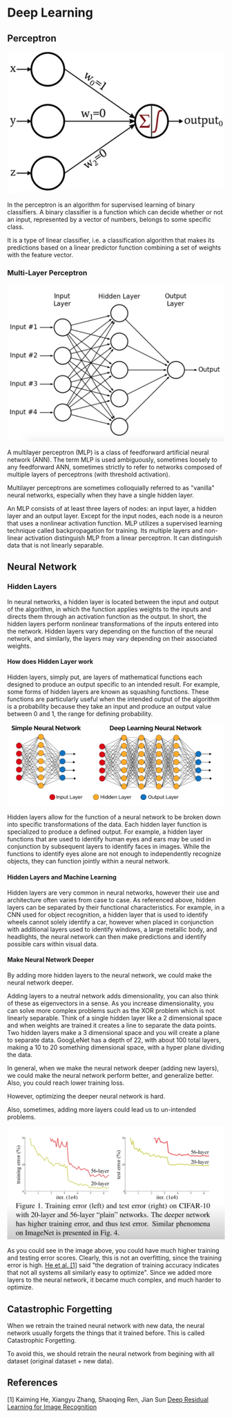 # Deep Learning

## Perceptron

![Perceptron](./imgs/perceptron.png)

In the perceptron is an algorithm for supervised learning of binary classifiers. A binary classifier is a function which can decide whether or not an input, represented by a vector of numbers, belongs to some specific class.

It is a type of linear classifier, i.e. a classification algorithm that makes its predictions based on a linear predictor function combining a set of weights with the feature vector.

### Multi-Layer Perceptron

![Multi-Layer Perceptron](./imgs/multi_layer_perceptron.png)

A multilayer perceptron (MLP) is a class of feedforward artificial neural network (ANN). The term MLP is used ambiguously, sometimes loosely to any feedforward ANN, sometimes strictly to refer to networks composed of multiple layers of perceptrons (with threshold activation).

Multilayer perceptrons are sometimes colloquially referred to as "vanilla" neural networks, especially when they have a single hidden layer.

An MLP consists of at least three layers of nodes: an input layer, a hidden layer and an output layer. Except for the input nodes, each node is a neuron that uses a nonlinear activation function. MLP utilizes a supervised learning technique called backpropagation for training. Its multiple layers and non-linear activation distinguish MLP from a linear perceptron. It can distinguish data that is not linearly separable.

## Neural Network

### Hidden Layers

In neural networks, a hidden layer is located between the input and output of the algorithm, in which the function applies weights to the inputs and directs them through an activation function as the output. In short, the hidden layers perform nonlinear transformations of the inputs entered into the network. Hidden layers vary depending on the function of the neural network, and similarly, the layers may vary depending on their associated weights.

#### How does Hidden Layer work

Hidden layers, simply put, are layers of mathematical functions each designed to produce an output specific to an intended result. For example, some forms of hidden layers are known as squashing functions. These functions are particularly useful when the intended output of the algorithm is a probability because they take an input and produce an output value between 0 and 1, the range for defining probability.

![Visualise Layers in NN](./imgs/visualize_layers_in_nn.png)

Hidden layers allow for the function of a neural network to be broken down into specific transformations of the data. Each hidden layer function is specialized to produce a defined output. For example, a hidden layer functions that are used to identify human eyes and ears may be used in conjunction by subsequent layers to identify faces in images. While the functions to identify eyes alone are not enough to independently recognize objects, they can function jointly within a neural network.

#### Hidden Layers and Machine Learning

Hidden layers are very common in neural networks, however their use and architecture often varies from case to case. As referenced above, hidden layers can be separated by their functional characteristics. For example, in a CNN used for object recognition, a hidden layer that is used to identify wheels cannot solely identify a car, however when placed in conjunction with additional layers used to identify windows, a large metallic body, and headlights, the neural network can then make predictions and identify possible cars within visual data.

#### Make Neural Network Deeper

By adding more hidden layers to the neural network, we could make the neural network deeper.

Adding layers to a neutral network adds dimensionality, you can also think of these as eigenvectors in a sense. As you increase dimensionality, you can solve more complex problems such as the XOR problem which is not linearly separable. Think of a single hidden layer like a 2 dimensional space and when weights are trained it creates a line to separate the data points. Two hidden layers make a 3 dimensional space and you will create a plane to separate data. GoogLeNet has a depth of 22, with about 100 total layers, making a 10 to 20 something dimensional space, with a hyper plane dividing the data.

In general, when we make the neural network deeper (adding new layers), we could make the neural network perform better, and generalize better. Also, you could reach lower training loss.

However, optimizing the deeper neural network is hard.

Also, sometimes, adding more layers could lead us to un-intended problems.

![Degration of training accuracy indicates that not all systems all similarly easy to optimize](./imgs/deeper_nn_is_harder_to_optimize.png)

As you could see in the image above, you could have much higher training and testing error scores. Clearly, this is not an overfitting, since the training error is high. [He et al. [1]](https://arxiv.org/abs/1512.03385) said "the degration of training accuracy indicates that not all systems all similarly easy to optimize". Since we added more layers to the neural network, it became much complex, and much harder to optimize.

## Catastrophic Forgetting

When we retrain the trained neural network with new data, the neural network usually forgets the things that it trained before. This is called Catastrophic Forgetting.

To avoid this, we should retrain the neural network from begining with all dataset (original dataset + new data).

## References

[1] Kaiming He, Xiangyu Zhang, Shaoqing Ren, Jian Sun [Deep Residual Learning for Image Recognition](https://arxiv.org/abs/1512.03385)
